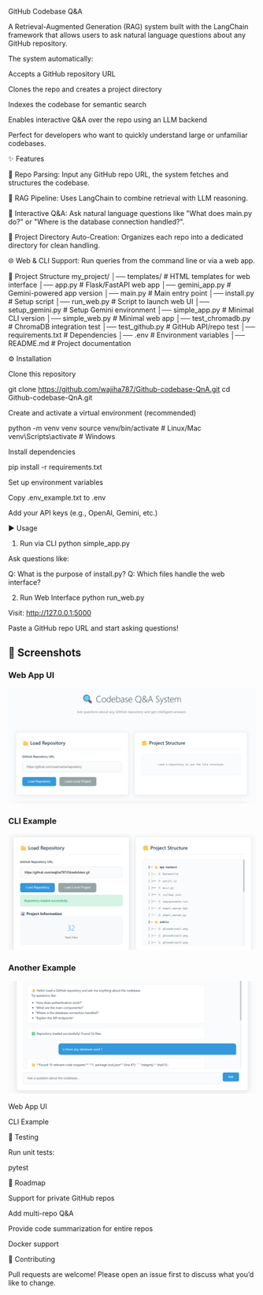 GitHub Codebase Q&A 

A Retrieval-Augmented Generation (RAG) system built with the LangChain framework that allows users to ask natural language questions about any GitHub repository.

The system automatically:

Accepts a GitHub repository URL

Clones the repo and creates a project directory

Indexes the codebase for semantic search

Enables interactive Q&A over the repo using an LLM backend

Perfect for developers who want to quickly understand large or unfamiliar codebases.

✨ Features

🔎 Repo Parsing: Input any GitHub repo URL, the system fetches and structures the codebase.

🧠 RAG Pipeline: Uses LangChain to combine retrieval with LLM reasoning.

💬 Interactive Q&A: Ask natural language questions like "What does main.py do?" or "Where is the database connection handled?".

📂 Project Directory Auto-Creation: Organizes each repo into a dedicated directory for clean handling.

🌐 Web & CLI Support: Run queries from the command line or via a web app.

📂 Project Structure
my_project/
│── templates/            # HTML templates for web interface
│── app.py                # Flask/FastAPI web app
│── gemini_app.py         # Gemini-powered app version
│── main.py               # Main entry point
│── install.py            # Setup script
│── run_web.py            # Script to launch web UI
│── setup_gemini.py       # Setup Gemini environment
│── simple_app.py         # Minimal CLI version
│── simple_web.py         # Minimal web app
│── test_chromadb.py      # ChromaDB integration test
│── test_github.py        # GitHub API/repo test
│── requirements.txt      # Dependencies
│── .env                  # Environment variables
│── README.md             # Project documentation

⚙️ Installation

Clone this repository

git clone https://github.com/wajiha787/Github-codebase-QnA.git
cd Github-codebase-QnA.git


Create and activate a virtual environment (recommended)

python -m venv venv
source venv/bin/activate    # Linux/Mac
venv\Scripts\activate       # Windows


Install dependencies

pip install -r requirements.txt


Set up environment variables

Copy .env_example.txt to .env

Add your API keys (e.g., OpenAI, Gemini, etc.)

▶️ Usage
1. Run via CLI
python simple_app.py


Ask questions like:

Q: What is the purpose of install.py?
Q: Which files handle the web interface?

2. Run Web Interface
python run_web.py


Visit: http://127.0.0.1:5000

Paste a GitHub repo URL and start asking questions!

## 📸 Screenshots  

### Web App UI  
![Web UI Screenshot](screenshots/gitrepo1.png)  

### CLI Example  
![CLI Screenshot](screenshots/gitrepo2.png)  

### Another Example  
![Extra Screenshot](screenshots/gitrepo3.png)  

Web App UI


CLI Example


🧪 Testing

Run unit tests:

pytest

🔮 Roadmap

 Support for private GitHub repos

 Add multi-repo Q&A

 Provide code summarization for entire repos

 Docker support

🤝 Contributing

Pull requests are welcome! Please open an issue first to discuss what you’d like to change.